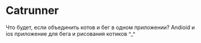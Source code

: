 # Catrunner
Что будет, если объединить котов и бег в одном приложении?
Andioid и ios приложение для бега и рисования котиков ^_^
